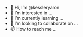 - 👋 Hi, I’m @kessleryaron
- 👀 I’m interested in ...
- 🌱 I’m currently learning ...
- 💞️ I’m looking to collaborate on ...
- 📫 How to reach me ...

<!---
kessleryaron/kessleryaron is a ✨ special ✨ repository because its `README.md` (this file) appears on your GitHub profile.
You can click the Preview link to take a look at your changes.
--->
